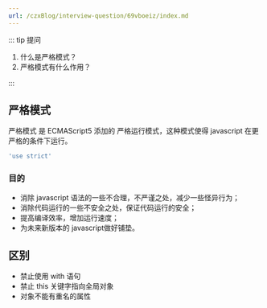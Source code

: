 ```yaml
---
url: /czxBlog/interview-question/69vboeiz/index.md
---
```

::: tip 提问

1. 什么是严格模式？
2. 严格模式有什么作用？

:::

## 严格模式

严格模式 是 ECMAScript5 添加的 严格运行模式，这种模式使得 javascript 在更严格的条件下运行。

```js
'use strict'
```

### 目的

* 消除 javascript 语法的一些不合理，不严谨之处，减少一些怪异行为；
* 消除代码运行的一些不安全之处，保证代码运行的安全；
* 提高编译效率，增加运行速度；
* 为未来新版本的 javascript做好铺垫。

## 区别

* 禁止使用 with 语句
* 禁止 this 关键字指向全局对象
* 对象不能有重名的属性
